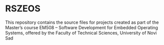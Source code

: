 # RSZEOS
This repository contains the source files for projects created as part of the Master’s course EM508 – Software Development for Embedded Operating Systems, offered by the Faculty of Technical Sciences, University of Novi Sad
